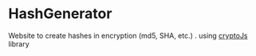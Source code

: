 # HashGenerator
Website to create hashes in encryption (md5, SHA, etc.) .
using [cryptoJs](https://github.com/brix/crypto-js) library
